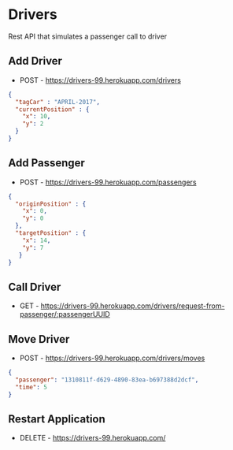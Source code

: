 # Drivers
Rest API that simulates a passenger call to driver

## Add Driver

* POST - https://drivers-99.herokuapp.com/drivers

```json
{
  "tagCar" : "APRIL-2017",
  "currentPosition" : {
    "x": 10,
    "y": 2
  }
}
```

## Add Passenger

* POST - https://drivers-99.herokuapp.com/passengers

```json
{ 
  "originPosition" : {
    "x": 0,
    "y": 0
  },
  "targetPosition" : {
    "x": 14,
    "y": 7
   }
}
```
## Call Driver

* GET - https://drivers-99.herokuapp.com/drivers/request-from-passenger/:passengerUUID

## Move Driver

* POST - https://drivers-99.herokuapp.com/drivers/moves

```json
{
  "passenger": "1310811f-d629-4890-83ea-b697388d2dcf",
  "time": 5
}
```
## Restart Application

* DELETE - https://drivers-99.herokuapp.com/
